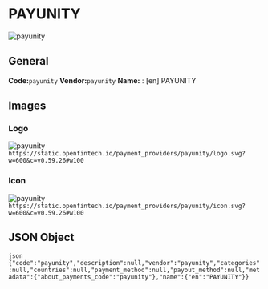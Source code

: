 # PAYUNITY 
![payunity](https://static.openfintech.io/payment_providers/payunity/logo.svg?w=600&c=v0.59.26#w100) 
## General 
**Code:**`payunity` 
**Vendor:**`payunity` 
**Name:** 
:	[en] PAYUNITY 
## Images 
### Logo 
![payunity](https://static.openfintech.io/payment_providers/payunity/logo.svg?w=600&c=v0.59.26#w100) 
``` https://static.openfintech.io/payment_providers/payunity/logo.svg?w=600&c=v0.59.26#w100 ``` 
### Icon 
![payunity](https://static.openfintech.io/payment_providers/payunity/icon.svg?w=600&c=v0.59.26#w100) 
``` https://static.openfintech.io/payment_providers/payunity/icon.svg?w=600&c=v0.59.26#w100 ``` 
## JSON Object 
```json {"code":"payunity","description":null,"vendor":"payunity","categories":null,"countries":null,"payment_method":null,"payout_method":null,"metadata":{"about_payments_code":"payunity"},"name":{"en":"PAYUNITY"}} ``` 
